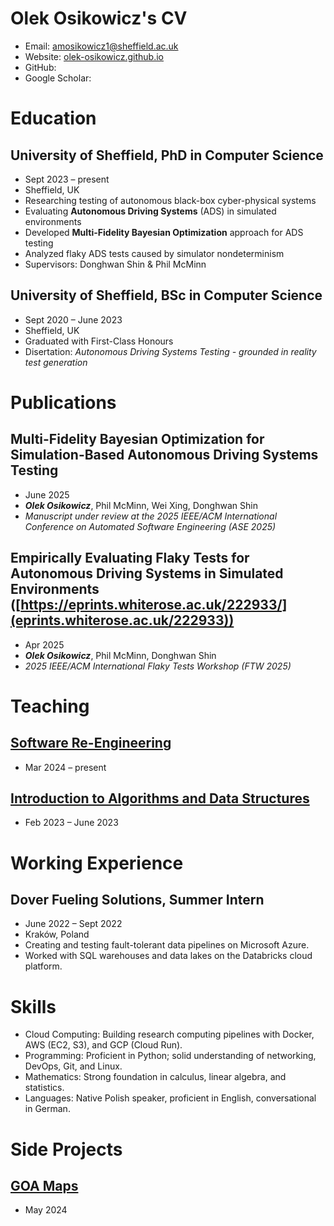 # Olek Osikowicz's CV

- Email: [amosikowicz1@sheffield.ac.uk](mailto:amosikowicz1@sheffield.ac.uk)
- Website: [olek-osikowicz.github.io](https://olek-osikowicz.github.io/)
- GitHub: [](https://github.com/olek-osikowicz)
- Google Scholar: [](https://scholar.google.com/citations?user=umiwSHYAAAAJ)


# Education

## University of Sheffield, PhD in Computer Science

- Sept 2023 – present
- Sheffield, UK
- Researching testing of autonomous black-box cyber-physical systems
- Evaluating **Autonomous Driving Systems** (ADS) in simulated environments
- Developed **Multi-Fidelity Bayesian Optimization** approach for ADS testing
- Analyzed flaky ADS tests caused by simulator nondeterminism
- Supervisors: Donghwan Shin & Phil McMinn

## University of Sheffield, BSc in Computer Science

- Sept 2020 – June 2023
- Sheffield, UK
- Graduated with First-Class Honours
- Disertation: *Autonomous Driving Systems Testing - grounded in reality test generation*

# Publications

## Multi-Fidelity Bayesian Optimization for Simulation-Based Autonomous Driving Systems Testing 
- June 2025
- ***Olek Osikowicz***, Phil McMinn, Wei Xing, Donghwan Shin
- *Manuscript under review at the 2025 IEEE/ACM International Conference on Automated Software Engineering (ASE 2025)*

## Empirically Evaluating Flaky Tests for Autonomous Driving Systems in Simulated Environments ([https://eprints.whiterose.ac.uk/222933/](eprints.whiterose.ac.uk/222933))
- Apr 2025
- ***Olek Osikowicz***, Phil McMinn, Donghwan Shin
- *2025 IEEE/ACM International Flaky Tests Workshop (FTW 2025)*

# Teaching

## [Software Re-Engineering](https://www.dcs.shef.ac.uk/intranet/teaching/public/modules/level3/com3523.html)

- Mar 2024 – present

## [Introduction to Algorithms and Data Structures](https://www.dcs.shef.ac.uk/intranet/teaching/public/modules/level1/com1009.html)

- Feb 2023 – June 2023

# Working Experience

## Dover Fueling Solutions, Summer Intern

- June 2022 – Sept 2022
- Kraków, Poland
- Creating and testing fault-tolerant data pipelines on Microsoft Azure.
- Worked with SQL warehouses and data lakes on the Databricks cloud platform.

# Skills

- Cloud Computing: Building research computing pipelines with Docker, AWS (EC2, S3), and GCP (Cloud Run).
- Programming: Proficient in Python; solid understanding of networking, DevOps, Git, and Linux.
- Mathematics: Strong foundation in calculus, linear algebra, and statistics.
- Languages: Native Polish speaker, proficient in English, conversational in German.
# Side Projects

## [GOA Maps](https://goamaps.org/)

- May 2024

